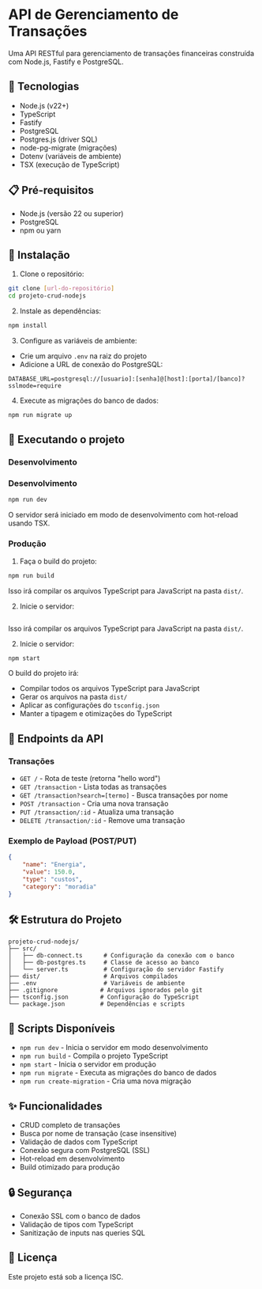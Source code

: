 # API de Gerenciamento de Transações

Uma API RESTful para gerenciamento de transações financeiras construída com Node.js, Fastify e PostgreSQL.

## 🚀 Tecnologias

- Node.js (v22+)
- TypeScript
- Fastify
- PostgreSQL
- Postgres.js (driver SQL)
- node-pg-migrate (migrações)
- Dotenv (variáveis de ambiente)
- TSX (execução de TypeScript)

## 📋 Pré-requisitos

- Node.js (versão 22 ou superior)
- PostgreSQL
- npm ou yarn

## 🔧 Instalação

1. Clone o repositório:

```bash
git clone [url-do-repositório]
cd projeto-crud-nodejs
```

2. Instale as dependências:

```bash
npm install
```

3. Configure as variáveis de ambiente:

- Crie um arquivo `.env` na raiz do projeto
- Adicione a URL de conexão do PostgreSQL:

```env
DATABASE_URL=postgresql://[usuario]:[senha]@[host]:[porta]/[banco]?sslmode=require
```

4. Execute as migrações do banco de dados:

```bash
npm run migrate up
```

## 🚀 Executando o projeto

### Desenvolvimento

### Desenvolvimento

```bash
npm run dev
```

O servidor será iniciado em modo de desenvolvimento com hot-reload usando TSX.

### Produção

1. Faça o build do projeto:

```bash
npm run build
```

Isso irá compilar os arquivos TypeScript para JavaScript na pasta `dist/`.

2. Inicie o servidor:

```bash

```

Isso irá compilar os arquivos TypeScript para JavaScript na pasta `dist/`.

2. Inicie o servidor:

```bash
npm start
```

O build do projeto irá:

- Compilar todos os arquivos TypeScript para JavaScript
- Gerar os arquivos na pasta `dist/`
- Aplicar as configurações do `tsconfig.json`
- Manter a tipagem e otimizações do TypeScript

## 📌 Endpoints da API

### Transações

- `GET /` - Rota de teste (retorna "hello word")
- `GET /transaction` - Lista todas as transações
- `GET /transaction?search=[termo]` - Busca transações por nome
- `POST /transaction` - Cria uma nova transação
- `PUT /transaction/:id` - Atualiza uma transação
- `DELETE /transaction/:id` - Remove uma transação

### Exemplo de Payload (POST/PUT)

```json
{
    "name": "Energia",
    "value": 150.0,
    "type": "custos",
    "category": "moradia"
}
```

## 🛠️ Estrutura do Projeto

```
projeto-crud-nodejs/
├── src/
│   ├── db-connect.ts      # Configuração da conexão com o banco
│   ├── db-postgres.ts     # Classe de acesso ao banco
│   └── server.ts          # Configuração do servidor Fastify
├── dist/                  # Arquivos compilados
├── .env                   # Variáveis de ambiente
├── .gitignore            # Arquivos ignorados pelo git
├── tsconfig.json         # Configuração do TypeScript
└── package.json          # Dependências e scripts
```

## 📝 Scripts Disponíveis

- `npm run dev` - Inicia o servidor em modo desenvolvimento
- `npm run build` - Compila o projeto TypeScript
- `npm start` - Inicia o servidor em produção
- `npm run migrate` - Executa as migrações do banco de dados
- `npm run create-migration` - Cria uma nova migração

## ✨ Funcionalidades

- CRUD completo de transações
- Busca por nome de transação (case insensitive)
- Validação de dados com TypeScript
- Conexão segura com PostgreSQL (SSL)
- Hot-reload em desenvolvimento
- Build otimizado para produção

## 🔒 Segurança

- Conexão SSL com o banco de dados
- Validação de tipos com TypeScript
- Sanitização de inputs nas queries SQL

## 📄 Licença

Este projeto está sob a licença ISC.
